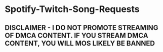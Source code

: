 # Spotify-Twitch-Song-Requests

## DISCLAIMER - I DO NOT PROMOTE STREAMING OF DMCA CONTENT. IF YOU STREAM DMCA CONTENT, YOU WILL MOS LIKELY BE BANNED
